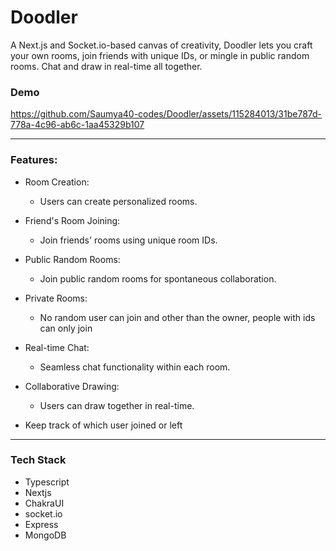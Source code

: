 # Doodler

A Next.js and Socket.io-based canvas of creativity, Doodler lets you craft your own rooms, join friends with unique IDs, or mingle in public random rooms. Chat and draw in real-time all together.

### Demo


https://github.com/Saumya40-codes/Doodler/assets/115284013/31be787d-778a-4c96-ab6c-1aa45329b107


----
### Features:

- Room Creation:
  - Users can create personalized rooms.
  
- Friend's Room Joining:
  - Join friends' rooms using unique room IDs.
    
- Public Random Rooms:
  - Join public random rooms for spontaneous collaboration.
    
- Private Rooms:
  - No random user can join and other than the owner, people with ids can only join
 
 - Real-time Chat:
   - Seamless chat functionality within each room.
     
- Collaborative Drawing:
  - Users can draw together in real-time.
    
- Keep track of which user joined or left

----

### Tech Stack
- Typescript
- Nextjs
- ChakraUI
- socket.io
- Express
- MongoDB
